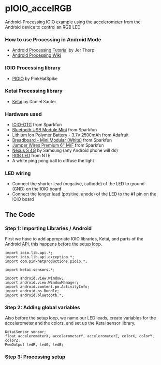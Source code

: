 pIOIO_accelRGB
==============

Android-Processing IOIO example using the accelerometer from the Android device to control an RGB LED

### How to use Processing in Android Mode
   * <a href="http://processing.org/tutorials/android/">Android Processing Tutorial</a> by Jer Thorp
   * <a href="http://wiki.processing.org/w/Android">Android Processing Wiki</a>

### IOIO Processing library
  * <a href="https://github.com/PinkHatSpike/pioio">PIOIO</a> by PinkHatSpike

### Ketai Processing library
  * <a href="https://code.google.com/p/ketai/">Ketai</a> by Daniel Sauter

### Hardware used
  * <a href="https://www.sparkfun.com/products/11343">IOIO-OTG</a> from Sparkfun
  * <a href="https://www.sparkfun.com/products/9434">Bluetooth USB Module Mini</a> from Sparkfun
  * <a href="http://www.adafruit.com/products/328">Lithium Ion Polymer Battery - 3.7v 2500mAh</a> from Adafruit
  * <a href="https://www.sparkfun.com/products/12043">Breadboard - Mini Modular (White)</a> from Sparkfun
  * <a href="https://www.sparkfun.com/products/9140">Jumper Wires Premium 6" M/F</a> from Sparkfun
  * <a href="http://www.amazon.com/Samsung-Nexus-Android-Phone-Sprint/dp/B0050DDVUI">Nexus S 4G</a> by Samsung (any Android phone will do)
  * <a href="http://www.nteinc.com/specs/30100to30199/pdf/nte30115.pdf">RGB LED</a> from NTE
  * A white ping pong ball to diffuse the light

### LED wiring
  * Connect the shorter lead (negative, cathode) of the LED to ground (GND) on the IOIO board
  * Connect the longer lead (positive, anode) of the LED to the #1 pin on the IOIO board

## The Code

### Step 1: Importing Libraries / Android
First we have to add appropriate IOIO libraries, Ketai, and parts of the Android API, this happens before the setup loop.
```
import ioio.lib.api.*;
import ioio.lib.api.exception.*;
import com.pinkhatproductions.pioio.*;

import ketai.sensors.*;

import android.view.Window;
import android.view.WindowManager;
import android.content.pm.ActivityInfo;
import android.os.Bundle;
import android.bluetooth.*;
```

### Step 2: Adding global variables
Also before the setup loop, we name our LED leads, create variables for the accelerometer and the colors, and set up the Ketai sensor library.
```
KetaiSensor sensor;
float accelerometerX, accelerometerY, accelerometerZ, colorX, colorY, colorZ;
PwmOutput ledR, ledG, ledB; 
```

### Step 3: Processing setup
